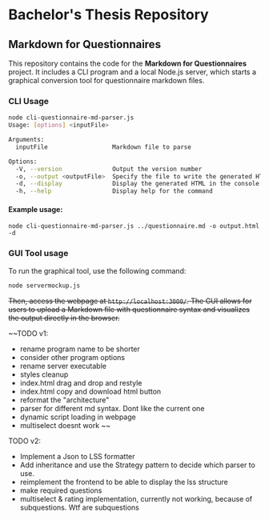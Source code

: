 # Bachelor's Thesis Repository

## Markdown for Questionnaires

This repository contains the code for the **Markdown for Questionnaires** project. It includes a CLI program and a local Node.js server, which starts a graphical conversion tool for questionnaire markdown files.

### CLI Usage

```bash
node cli-questionnaire-md-parser.js
Usage: [options] <inputFile>

Arguments:
  inputFile                  Markdown file to parse

Options:
  -V, --version              Output the version number
  -o, --output <outputFile>  Specify the file to write the generated HTML to
  -d, --display              Display the generated HTML in the console
  -h, --help                 Display help for the command
```

#### Example usage:

`node cli-questionnaire-md-parser.js ../questionnaire.md -o output.html -d`

### GUI Tool usage

To run the graphical tool, use the following command:

```bash
node servermockup.js
```

~~Then, access the webpage at `http://localhost:3000/`. The GUI allows for users to upload a Markdown file with questionnaire syntax and visualizes the output directly in the browser.~~

~~TODO v1:

-   rename program name to be shorter
-   consider other program options
-   rename server executable
-   styles cleanup
-   index.html drag and drop and restyle
-   index.html copy and download html button
-   reformat the "architecture"
-   parser for different md syntax. Dont like the current one
-   dynamic script loading in webpage
-   multiselect doesnt work
    ~~

TODO v2:

-   Implement a Json to LSS formatter
-   Add inheritance and use the Strategy pattern to decide which parser to use.
-   reimplement the frontend to be able to display the lss structure
-   make required questions
-   multiselect & rating implementation, currently not working, because of subquestions. Wtf are subquestions
